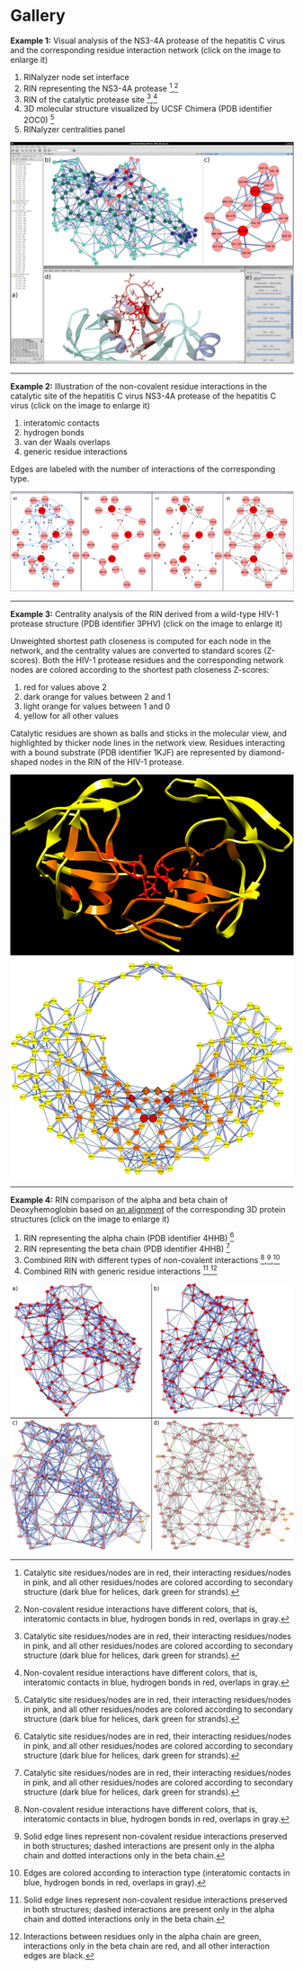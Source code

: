 Gallery
=======

**Example 1:** Visual analysis of the NS3-4A protease of the hepatitis C virus and the corresponding residue interaction network (click on the image to enlarge it)

1.  RINalyzer node set interface
2.  RIN representing the NS3-4A protease [^1],[^2]
3.  RIN of the catalytic protease site [^1],[^2]
4.  3D molecular structure visualized by UCSF Chimera (PDB identifier 2OC0) [^1]
5.  RINalyzer centralities panel

[^1]: Catalytic site residues/nodes are in red, their interacting residues/nodes in pink, and all other residues/nodes are colored according to secondary structure (dark blue for helices, dark green for strands).  
[^2]: Non-covalent residue interactions have different colors, that is, interatomic contacts in blue, hydrogen bonds in red, overlaps in gray.

[![Figure 1](examples/visual_analysis.png)](examples/visual_analysis.png)

  

* * *

**Example 2:** Illustration of the non-covalent residue interactions in the catalytic site of the hepatitis C virus NS3-4A protease of the hepatitis C virus (click on the image to enlarge it)

1.  interatomic contacts
2.  hydrogen bonds
3.  van der Waals overlaps
4.  generic residue interactions

Edges are labeled with the number of interactions of the corresponding type.

[![Figure 2](examples/interactions.png)](examples/interactions.png)

  

* * *

**Example 3:** Centrality analysis of the RIN derived from a wild-type HIV-1 protease structure (PDB identifier 3PHV) (click on the image to enlarge it)

Unweighted shortest path closeness is computed for each node in the network, and the centrality values are converted to standard scores (Z-scores). Both the HIV-1 protease residues and the corresponding network nodes are colored according to the shortest path closeness Z-scores:

1.  red for values above 2
2.  dark orange for values between 2 and 1
3.  light orange for values between 1 and 0
4.  yellow for all other values

Catalytic residues are shown as balls and sticks in the molecular view, and highlighted by thicker node lines in the network view. Residues interacting with a bound substrate (PDB identifier 1KJF) are represented by diamond-shaped nodes in the RIN of the HIV-1 protease.

[![Figure 3](examples/cent_analysis.png)](examples/cent_analysis.png)

  

* * *

**Example 4:** RIN comparison of the alpha and beta chain of Deoxyhemoglobin based on [an alignment](http://www.rcsb.org/pdb/workbench/showPrecalcAlignment.do?action=pw_fatcat&pdb1=4HHB&chain1=A&pdb2=4HHB&chain2=B) of the corresponding 3D protein structures (click on the image to enlarge it)

1.  RIN representing the alpha chain (PDB identifier 4HHB) [^1]
2.  RIN representing the beta chain (PDB identifier 4HHB) [^1]
3.  Combined RIN with different types of non-covalent interactions [^2],[^3],[^4]
4.  Combined RIN with generic residue interactions [^3],[^5]

[^1]: Nodes colored according to secondary structure (red for helices, blue for strands).  
[^2]: Nodes present only in the alpha chain are green, nodes present only in the beta chain are orange, and all other nodes are pink.  
[^3]: Solid edge lines represent non-covalent residue interactions preserved in both structures; dashed interactions are present only in the alpha chain and dotted interactions only in the beta chain.  
[^4]: Edges are colored according to interaction type (interatomic contacts in blue, hydrogen bonds in red, overlaps in gray).  
[^5]: Interactions between residues only in the alpha chain are green, interactions only in the beta chain are red, and all other interaction edges are black.  

[![Figure 4](examples/combined.png)](examples/combined.png)
